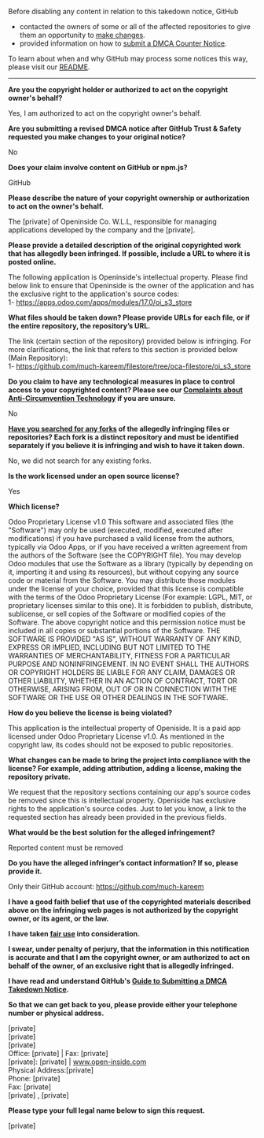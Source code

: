 Before disabling any content in relation to this takedown notice, GitHub
- contacted the owners of some or all of the affected repositories to give them an opportunity to [make changes](https://docs.github.com/en/github/site-policy/dmca-takedown-policy#a-how-does-this-actually-work).
- provided information on how to [submit a DMCA Counter Notice](https://docs.github.com/en/articles/guide-to-submitting-a-dmca-counter-notice).

To learn about when and why GitHub may process some notices this way, please visit our [README](https://github.com/github/dmca/blob/master/README.md#anatomy-of-a-takedown-notice).

---

**Are you the copyright holder or authorized to act on the copyright owner's behalf?**

Yes, I am authorized to act on the copyright owner's behalf.

**Are you submitting a revised DMCA notice after GitHub Trust & Safety requested you make changes to your original notice?**

No

**Does your claim involve content on GitHub or npm.js?**

GitHub 

**Please describe the nature of your copyright ownership or authorization to act on the owner's behalf.**

The [private] of Openinside Co. W.L.L, responsible for managing applications developed by the company and the [private].

**Please provide a detailed description of the original copyrighted work that has allegedly been infringed. If possible, include a URL to where it is posted online.**

The following application is Openinside's intellectual property. Please find below link to ensure that Openinside is the owner of the application and has the exclusive right to the application's source codes:  
1- https://apps.odoo.com/apps/modules/17.0/oi_s3_store

**What files should be taken down? Please provide URLs for each file, or if the entire repository, the repository’s URL.**

The link (certain section of the repository) provided below is infringing. For more clarifications, the link that refers to this section is provided below (Main Repository):  
1- https://github.com/much-kareem/filestore/tree/oca-filestore/oi_s3_store

**Do you claim to have any technological measures in place to control access to your copyrighted content? Please see our <a href="https://docs.github.com/articles/guide-to-submitting-a-dmca-takedown-notice#complaints-about-anti-circumvention-technology">Complaints about Anti-Circumvention Technology</a> if you are unsure.**

No

**<a href="https://docs.github.com/articles/dmca-takedown-policy#b-what-about-forks-or-whats-a-fork">Have you searched for any forks</a> of the allegedly infringing files or repositories? Each fork is a distinct repository and must be identified separately if you believe it is infringing and wish to have it taken down.**

No, we did not search for any existing forks.

**Is the work licensed under an open source license?**

Yes

**Which license?**

Odoo Proprietary License v1.0
This software and associated files (the "Software") may only be used (executed,
modified, executed after modifications) if you have purchased a valid license
from the authors, typically via Odoo Apps, or if you have received a written
agreement from the authors of the Software (see the COPYRIGHT file).
You may develop Odoo modules that use the Software as a library (typically
by depending on it, importing it and using its resources), but without copying
any source code or material from the Software. You may distribute those
modules under the license of your choice, provided that this license is
compatible with the terms of the Odoo Proprietary License (For example:
LGPL, MIT, or proprietary licenses similar to this one).
It is forbidden to publish, distribute, sublicense, or sell copies of the Software
or modified copies of the Software.
The above copyright notice and this permission notice must be included in all
copies or substantial portions of the Software.
THE SOFTWARE IS PROVIDED "AS IS", WITHOUT WARRANTY OF ANY KIND, EXPRESS OR
IMPLIED, INCLUDING BUT NOT LIMITED TO THE WARRANTIES OF MERCHANTABILITY,
FITNESS FOR A PARTICULAR PURPOSE AND NONINFRINGEMENT.
IN NO EVENT SHALL THE AUTHORS OR COPYRIGHT HOLDERS BE LIABLE FOR ANY CLAIM,
DAMAGES OR OTHER LIABILITY, WHETHER IN AN ACTION OF CONTRACT, TORT OR OTHERWISE,
ARISING FROM, OUT OF OR IN CONNECTION WITH THE SOFTWARE OR THE USE OR OTHER
DEALINGS IN THE SOFTWARE.

**How do you believe the license is being violated?**

This application is the intellectual property of Openiside. It is a paid app licensed under Odoo Proprietary License v1.0. As mentioned in the copyright law, its codes should not be exposed to public repositories.

**What changes can be made to bring the project into compliance with the license? For example, adding attribution, adding a license, making the repository private.**

We request that the repository sections containing our app's source codes be removed since this is intellectual property. Openiside has exclusive rights to the application's source codes. Just to let you know, a link to the requested section has already been provided in the previous fields.

**What would be the best solution for the alleged infringement?**

Reported content must be removed

**Do you have the alleged infringer’s contact information? If so, please provide it.**

Only their GitHub account: https://github.com/much-kareem

**I have a good faith belief that use of the copyrighted materials described above on the infringing web pages is not authorized by the copyright owner, or its agent, or the law.**

**I have taken <a href="https://www.lumendatabase.org/topics/22">fair use</a> into consideration.**

**I swear, under penalty of perjury, that the information in this notification is accurate and that I am the copyright owner, or am authorized to act on behalf of the owner, of an exclusive right that is allegedly infringed.**

**I have read and understand GitHub's <a href="https://docs.github.com/articles/guide-to-submitting-a-dmca-takedown-notice/">Guide to Submitting a DMCA Takedown Notice</a>.**

**So that we can get back to you, please provide either your telephone number or physical address.**

[private]  
[private]  
[private]  
Office: [private] | Fax: [private]  
[private]: [private] | www.open-inside.com  
Physical Address:[private]  
Phone: [private]  
Fax: [private]  
[private] , [private]  

**Please type your full legal name below to sign this request.**

[private]
